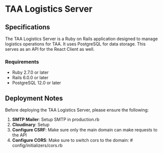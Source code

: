 # TAA Logistics Server

## Specifications

The TAA Logistics Server is a Ruby on Rails application designed to manage logistics operations for TAA. It uses PostgreSQL for data storage. This serves as an API for the React Client as well.

### Requirements

- Ruby 2.7.0 or later
- Rails 6.0.0 or later
- PostgreSQL 12.0 or later

## Deployment Notes

Before deploying the TAA Logistics Server, please ensure the following:

1. **SMTP Mailer**: Setup SMTP in production.rb
2. **Cloudinary**: Setup 
3. **Configure CSRF**: Make sure only the main domain can make requests to the API
4. **Configure CORS**: Make sure to switch cors to the domain: # config/initializers/cors.rb
